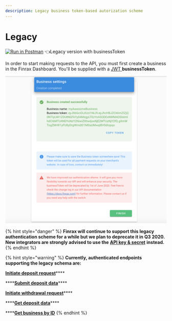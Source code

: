 ```yaml
---
description: Legacy business token-based autorization scheme
---
```


# Legacy

[![Run in Postman](https://run.pstmn.io/button.svg)](https://app.getpostman.com/run-collection/c70d4675a0210919969a#?env%5BFinrax%20Postman%20Legacy%5D=W3sia2V5IjoiaG9zdCIsInZhbHVlIjoiaHR0cHM6Ly9wYXltZW50cy5maW5yYXguY29tIiwiZW5hYmxlZCI6dHJ1ZX0seyJrZXkiOiJidXNpbmVzc1Rva2VuIiwidmFsdWUiOiJ5b3VyX2J1c2luZXNzX3Rva2VuIiwiZW5hYmxlZCI6dHJ1ZX1d) 👈Legacy version with businessToken 

In order to start making requests to the API, you must first create a business in the Finrax Dashboard. You'll be supplied with a [JWT ](https://jwt.io/)**businessToken**.

![](../.gitbook/assets/screenshot-2020-03-19-at-13.34.48.png)

{% hint style="danger" %}
**Finrax will continue to support this legacy authentication scheme for a while but we plan to deprecate it in Q3 2020. New integrators are strongly advised to use the** [**API key & secret**](management.md) **instead.**
{% endhint %}

{% hint style="warning" %}
**Currently, authenticated endpoints supporting the legacy schema are:**

[**Initiate deposit request**](../references/crypto-payments/initiate-a-crypto-payment-request.md)\*\*\*\*

\*\*\*\*[**Submit deposit data**](../references/crypto-payments/submit-deposit-data.md)\*\*\*\*

[**Initiate withdrawal request**](../references/crypto-withdrawals/initiate-withdrawal-request.md)\*\*\*\*

\*\*\*\*[**Get deposit data**](../references/crypto-payments/get-deposit-data.md)\*\*\*\*

\*\*\*\*[**Get business by ID**](../references/business/get-business-by-id.md)
{% endhint %}



